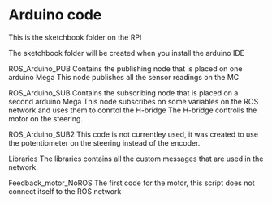 # Arduino code
This is the sketchbook folder on the RPI

The sketchbook folder will be created when you install the arduino IDE

ROS_Arduino_PUB
Contains the publishing node that is placed on one arduino Mega
This node publishes all the sensor readings on the MC

ROS_Arduino_SUB
Contains the subscribing node that is placed on a second arduino Mega
This node subscribes on some variables on the ROS network and uses them to conrtol the H-bridge
The H-bridge controlls the motor on the steering.

ROS_Arduino_SUB2
This code is not currentley used, it was created to use the potentiometer on the steering instead of the encoder.

Libraries
The libraries contains all the custom messages that are used in the network.

Feedback_motor_NoROS
The first code for the motor, this script does not connect itself to the ROS network

